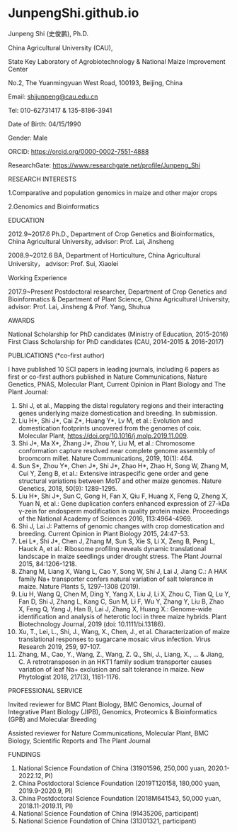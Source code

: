 # JunpengShi.github.io

Junpeng Shi (史俊鹏), Ph.D.

China Agricultural University (CAU), 

State Key Laboratory of Agrobiotechnology & National Maize Improvement Center

No.2, The Yuanmingyuan West Road, 100193, Beijing, China

Email: shijunpeng@cau.edu.cn

Tel: 010-62731417 & 135-8186-3941

Date of Birth: 04/15/1990

Gender: Male

ORCID: https://orcid.org/0000-0002-7551-4888 

ResearchGate: https://www.researchgate.net/profile/Junpeng_Shi 

RESEARCH INTERESTS

1.Comparative and population genomics in maize and other major crops

2.Genomics and Bioinformatics

EDUCATION
	
  2012.9~2017.6	Ph.D., Department of Crop Genetics and Bioinformatics, China Agricultural University, advisor: Prof. Lai, Jinsheng
  
  2008.9~2012.6	BA, Department of Horticulture, China Agricultural University， advisor: Prof. Sui, Xiaolei

Working Experience

  2017.9~Present	Postdoctoral researcher, Department of Crop Genetics and Bioinformatics & Department of Plant Science, China Agricultural University, advisor: Prof. Lai, Jinsheng & Prof. Yang, Shuhua

AWARDS

  National Scholarship for PhD candidates (Ministry of Education, 2015-2016)
  First Class Scholarship for PhD candidates (CAU, 2014-2015 & 2016-2017)

PUBLICATIONS (*co-first author)
	
I have published 10 SCI papers in leading journals, including 6 papers as first or co-first authors published in Nature Communications, Nature Genetics, PNAS, Molecular Plant, Current Opinion in Plant Biology and The Plant Journal:
  
1.	Shi J, et al., Mapping the distal regulatory regions and their interacting genes underlying maize domestication and breeding. In submission.
2.	Liu H*, Shi J*, Cai Z*, Huang Y*, Lv M, et al.: Evolution and domestication footprints uncovered from the genomes of coix. Molecular Plant, https://doi.org/10.1016/j.molp.2019.11.009.
3.	Shi J*, Ma X*, Zhang J*, Zhou Y, Liu M, et al.: Chromosome conformation capture resolved near complete genome assembly of broomcorn millet. Nature Communications, 2019, 10(1): 464.
4.	Sun S*, Zhou Y*, Chen J*, Shi J*, Zhao H*, Zhao H, Song W, Zhang M, Cui Y, Zeng B, et al.: Extensive intraspecific gene order and gene structural variations between Mo17 and other maize genomes. Nature Genetics, 2018, 50(9): 1289-1295.
5.	Liu H*, Shi J*, Sun C, Gong H, Fan X, Qiu F, Huang X, Feng Q, Zheng X, Yuan N, et al.: Gene duplication confers enhanced expression of 27-kDa γ-zein for endosperm modification in quality protein maize. Proceedings of the National Academy of Sciences 2016, 113:4964-4969.
6.	Shi J, Lai J: Patterns of genomic changes with crop domestication and breeding. Current Opinion in Plant Biology 2015, 24:47-53.
7.	Lei L*, Shi J*, Chen J, Zhang M, Sun S, Xie S, Li X, Zeng B, Peng L, Hauck A, et al.: Ribosome profiling reveals dynamic translational landscape in maize seedlings under drought stress. The Plant Journal 2015, 84:1206-1218.
8.	Zhang M, Liang X, Wang L, Cao Y, Song W, Shi J, Lai J, Jiang C.: A HAK family Na+ transporter confers natural variation of salt tolerance in maize. Nature Plants 5, 1297–1308 (2019).
9.	Liu H, Wang Q, Chen M, Ding Y, Yang X, Liu J, Li X, Zhou C, Tian Q, Lu Y, Fan D, Shi J, Zhang L, Kang C, Sun M, Li F, Wu Y, Zhang Y, Liu B, Zhao X, Feng Q, Yang J, Han B, Lai J, Zhang X, Huang X.: Genome-wide identification and analysis of heterotic loci in three maize hybrids. Plant Biotechnology Journal, 2019 (doi: 10.1111/bi.13186). 
10.	Xu, T., Lei, L., Shi, J., Wang, X., Chen, J., et al. Characterization of maize translational responses to sugarcane mosaic virus infection. Virus Research 2019, 259, 97-107.
11.	Zhang, M., Cao, Y., Wang, Z., Wang, Z. Q., Shi, J., Liang, X., ... & Jiang, C. A retrotransposon in an HKT1 family sodium transporter causes variation of leaf Na+ exclusion and salt tolerance in maize. New Phytologist 2018, 217(3), 1161-1176.

PROFESSIONAL SERVICE

Invited reviewer for BMC Plant Biology, BMC Genomics, Journal of Integrative Plant Biology (JIPB), Genomics, Proteomics & Bioinformatics (GPB) and Molecular Breeding

Assisted reviewer for Nature Communications, Molecular Plant, BMC Biology, Scientific Reports and The Plant Journal

FUNDINGS
1.	National Science Foundation of China (31901596, 250,000 yuan, 2020.1-2022.12, PI)
2.	China Postdoctoral Science Foundation (2019T120158, 180,000 yuan, 2019.9-2020.9, PI)
3.	China Postdoctoral Science Foundation (2018M641543, 50,000 yuan, 2018.11-2019.11, PI)
4.	National Science Foundation of China (91435206, participant)
5.	National Science Foundation of China (31301321, participant)
